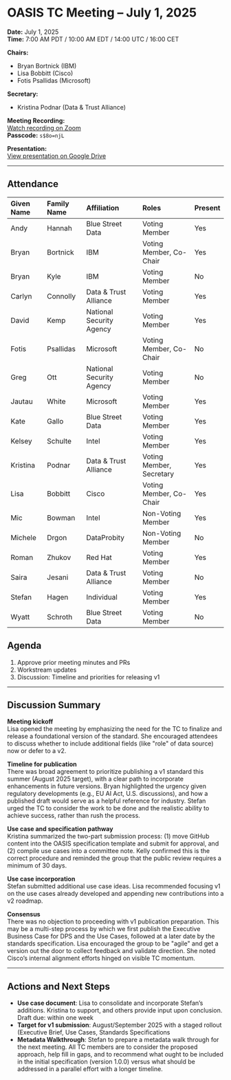 
# OASIS TC Meeting – July 1, 2025

**Date:** July 1, 2025  
**Time:** 7:00 AM PDT / 10:00 AM EDT / 14:00 UTC / 16:00 CET  

**Chairs:**  
- Bryan Bortnick (IBM)  
- Lisa Bobbitt (Cisco)  
- Fotis Psallidas (Microsoft)  

**Secretary:**  
- Kristina Podnar (Data &amp; Trust Alliance)  

**Meeting Recording:**  
[Watch recording on Zoom](https://thecge-net.zoom.us/rec/share/J0sgfmQxWbCJKLF1BT6s4bLK99APVbyjPvP_k1j2jQj6Qq1DImaUIn2Yg5Mo2Sdd.q4ovJmUV8IoXBsY1)  
**Passcode:** `s$8o=njL`  

**Presentation:**  
[View presentation on Google Drive](https://drive.google.com/file/d/1M58KHKH6zmPkfVwu55FDB2-BQxnNniIH/view?usp=sharing)

---

## Attendance

| Given Name | Family Name | Affiliation               | Roles                    | Present |
|:-----------|:------------|:--------------------------|:-------------------------|:--------|
| Andy       | Hannah      | Blue Street Data | Voting Member | Yes |
| Bryan      | Bortnick    | IBM | Voting Member, Co-Chair | Yes |
| Bryan      | Kyle        | IBM | Voting Member | No |
| Carlyn     | Connolly    | Data & Trust Alliance | Voting Member | Yes |
| David      | Kemp        | National Security Agency | Voting Member | Yes |
| Fotis      | Psallidas   | Microsoft | Voting Member, Co-Chair | No |
| Greg       | Ott         | National Security Agency | Voting Member | No |
| Jautau     | White       | Microsoft | Voting Member | Yes |
| Kate       | Gallo       | Blue Street Data | Voting Member | Yes |
| Kelsey     | Schulte     | Intel | Voting Member | Yes |
| Kristina   | Podnar      | Data & Trust Alliance | Voting Member, Secretary | Yes |
| Lisa       | Bobbitt     | Cisco | Voting Member, Co-Chair | Yes |
| Mic        | Bowman      | Intel | Non-Voting Member | Yes |
| Michele    | Drgon       | DataProbity | Non-Voting Member | No |
| Roman      | Zhukov      | Red Hat | Voting Member | Yes |
| Saira      | Jesani      | Data & Trust Alliance | Voting Member | No |
| Stefan     | Hagen       | Individual | Voting Member | Yes |
| Wyatt      | Schroth     | Blue Street Data | Voting Member | No |


## Agenda

1. Approve prior meeting minutes and PRs  
2. Workstream updates  
3. Discussion: Timeline and priorities for releasing v1  

---

## Discussion Summary

**Meeting kickoff**  
Lisa opened the meeting by emphasizing the need for the TC to finalize and release a foundational version of the standard. She encouraged attendees to discuss whether to include additional fields (like "role" of data source) now or defer to a v2.

**Timeline for publication**  
There was broad agreement to prioritize publishing a v1 standard this summer (August 2025 target), with a clear path to incorporate enhancements in future versions. Bryan highlighted the urgency given regulatory developments (e.g., EU AI Act, U.S. discussions), and how a published draft would serve as a helpful reference for industry. Stefan urged the TC to consider the work to be done and the realistic ability to achieve success, rather than rush the process.

**Use case and specification pathway**  
Kristina summarized the two-part submission process: (1) move GitHub content into the OASIS specification template and submit for approval, and (2) compile use cases into a committee note. Kelly confirmed this is the correct procedure and reminded the group that the public review requires a minimum of 30 days.

**Use case incorporation**  
Stefan submitted additional use case ideas. Lisa recommended focusing v1 on the use cases already developed and appending new contributions into a v2 roadmap.

**Consensus**  
There was no objection to proceeding with v1 publication preparation. This may be a multi-step process by which we first publish the Executive Business Case for DPS and the Use Cases, followed at a later date by the standards specification. Lisa encouraged the group to be "agile" and get a version out the door to collect feedback and validate direction. She noted Cisco’s internal alignment efforts hinged on visible TC momentum. 

---

## Actions and Next Steps
  
- **Use case document**: Lisa to consolidate and incorporate Stefan’s additions. Kristina to support, and others provide input upon conclusion. Draft due: within one week  
- **Target for v1 submission**: August/September 2025 with a staged rollout (Executive Brief, Use Cases, Standards Specifications
- **Metadata Walkthrough**: Stefan to prepare a metadata walk through for the next meeting. All TC members are to consider the proposed approach, help fill in gaps, and to recommend what ought to be included in the initial specification (version 1.0.0) versus what should be addressed in a parallel effort with a longer timeline.